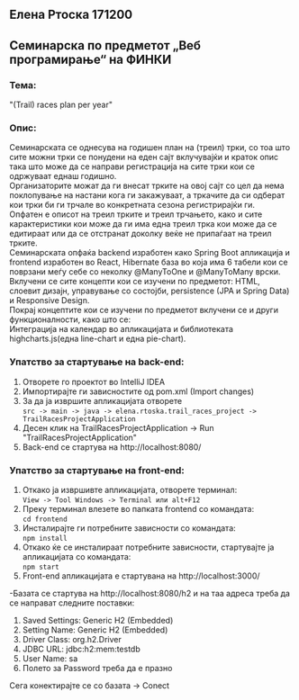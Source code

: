 ## Елена Ртоска 171200
## Семинарска по предметот „Веб програмирање“ на ФИНКИ

### Тема: 
"(Trail) races plan per year"

### Опис:
Семинарската се однесува на годишен план на (треил) трки, со тоа што сите можни трки се понудени на еден сајт вклучувајќи и краток 
опис така што може да се направи регистрација на сите трки кои се одржуваат еднаш годишно. <br />
Организаторите можат да ги внесат трките на овој сајт со цел да нема поклопување на настани кога ги закажуваат, а тркачите
да си одберат кои трки би ги трчале во конкретната сезона  регистрирајќи ги. <br />
Опфатен е описот на треил трките и треил трчањето, како и сите карактеристики кои може да ги има една треил трка кои може да се едитираат или да се отстранат доколку веќе не припаѓаат на треил трките. <br />
Семинарската опфаќа backend изработен како Spring Boot апликација и frontend изработен во React, Hibernate база во која има 6 табели кои
се поврзани меѓу себе со неколку @ManyToOne и @ManyToMany врски. <br />
Вклучени се сите концепти кои се изучени по предметот: HTML, слоевит дизајн, управување со состојби, persistence (JPA и Spring Data) и
Responsive Design. <br />
Покрај концептите кои се изучени по предметот вклучени се и други функционалности, како што се: <br />
Интеграција на календар во апликацијата и библиотеката highcharts.js(една line-chart и една pie-chart).

### Упатство за стартување на back-end:
1) Отворете го проектот во IntelliJ IDEA
2) Импортирајте ги зависностите од pom.xml (Import changes)
3) За да ја извршите апликацијата отворете <br />
```src -> main -> java -> elena.rtoska.trail_races_project -> TrailRacesProjectApplication```
4) Десен клик на TrailRacesProjectApplication -> Run "TrailRacesProjectApplication"
5) Back-end се стартува на http://localhost:8080/

### Упатство за стартување на front-end:
1) Откако ја извршивте апликацијата, отворете терминал: <br />
```View -> Tool Windows -> Terminal или alt+F12```
2) Преку терминал влезете во папката frontend со командата: <br />
```cd frontend```
3) Инсталирајте ги потребните зависности со командата: <br />
```npm install```
4) Откако ќе се инсталираат потребните зависности, стартувајте ја апликацијата со командата: <br />
```npm start```
5) Front-end апликацијата е стартувана на http://localhost:3000/

-Базата се стартува на http://localhost:8080/h2 и на таа адреса треба да се направат следните поставки:
1) Saved Settings: Generic H2 (Embedded)
2) Setting Name: Generic H2 (Embedded)
3) Driver Class: org.h2.Driver
4) JDBC URL: jdbc:h2:mem:testdb
5) User Name: sa
6) Полето за Password треба да е празно

Сега конектирајте се со базата -> Conect







